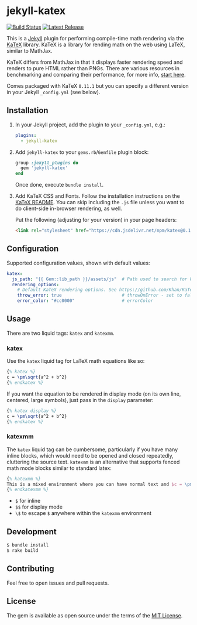 # jekyll-katex

[![Build Status](https://travis-ci.com/linjer/jekyll-katex.svg?branch=master)](https://travis-ci.com/linjer/jekyll-katex)
[![Latest Release](https://badge.fury.io/rb/jekyll-katex.svg)](https://badge.fury.io/rb/jekyll-katex)

This is a [Jekyll](http://jekyllrb.com) plugin for performing compile-time math rendering via the [KaTeX](https://github.com/Khan/KaTeX) library.
KaTeX is a library for rending math on the web using LaTeX, similar to MathJax.

KaTeX differs from MathJax in that it displays faster rendering speed and renders to pure HTML rather than PNGs.
There are various resources in benchmarking and comparing their performance, for more info, [start here](https://khan.github.io/KaTeX/).

Comes packaged with KaTeX `0.11.1` but you can specify a different version in your Jekyll `_config.yml` (see below).

## Installation


1. In your Jekyll project, add the plugin to your `_config.yml`, e.g.:

    ```yaml
    plugins:
      - jekyll-katex
    ```

2. Add `jekyll-katex` to your `gems.rb`/`Gemfile` plugin block:

    ```ruby
    group :jekyll_plugins do
      gem 'jekyll-katex'
    end
    ```

    Once done, execute `bundle install`.

3. Add KaTeX CSS and Fonts. Follow the installation instructions on the [KaTeX README](https://github.com/Khan/KaTeX).
    You can skip including the `.js` file unless you want to do client-side in-browser rendering, as well.

    Put the following (adjusting for your version) in your page headers:

    ```html
    <link rel="stylesheet" href="https://cdn.jsdelivr.net/npm/katex@0.10.1/dist/katex.min.css" integrity="sha384-dbVIfZGuN1Yq7/1Ocstc1lUEm+AT+/rCkibIcC/OmWo5f0EA48Vf8CytHzGrSwbQ" crossorigin="anonymous">
    ```

## Configuration

Supported configuration values, shown with default values:

```yml
katex:
  js_path: "{{ Gem::lib_path }}/assets/js"  # Path used to search for katex.min.js
  rendering_options:
    # Default KaTeX rendering options. See https://github.com/Khan/KaTeX#rendering-options
    throw_error: true                       # throwOnError - set to false if you want rendering to output error as text rather than a build error
    error_color: "#cc0000"                  # errorColor
```

## Usage

There are two liquid tags: `katex` and `katexmm`.

### katex

Use the `katex` liquid tag for LaTeX math equations like so:

```latex
{% katex %}
c = \pm\sqrt{a^2 + b^2}
{% endkatex %}
```

If you want the equation to be rendered in display mode (on its own line, centered, large symbols), just pass in the `display` parameter:

```latex
{% katex display %}
c = \pm\sqrt{a^2 + b^2}
{% endkatex %}
```

### katexmm

The `katex` liquid tag can be cumbersome, particularly if you have many inline blocks, which would need to be opened
and closed repeatedly, cluttering the source text. `katexmm` is an alternative that supports fenced math mode blocks
similar to standard latex:

```latex
{% katexmm %}
This is a mixed environment where you can have normal text and $c = \pm\sqrt{a^2 + b^2}$ fenced math. \$!
{% endkatexmm %}
```

* `$` for inline
* `$$` for display mode
* `\$` to escape `$` anywhere within the `katexmm` environment

## Development

```bash
$ bundle install
$ rake build
```

## Contributing

Feel free to open issues and pull requests.

## License

The gem is available as open source under the terms of the [MIT License](http://opensource.org/licenses/MIT).
